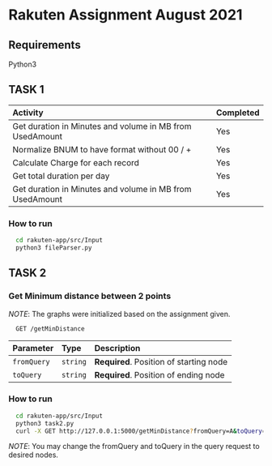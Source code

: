 
# Rakuten Assignment August 2021


## Requirements 

Python3

## TASK 1

| Activity | Completed     |
| :-------- | :------- |
| Get duration in Minutes and volume in MB from UsedAmount| Yes | 
| Normalize BNUM to have format without 00 / + | Yes | 
| Calculate Charge for each record | Yes | 
| Get total duration per day | Yes | 
| Get duration in Minutes and volume in MB from UsedAmount| Yes | 


### How to run
```bash
  cd rakuten-app/src/Input
  python3 fileParser.py
```

## TASK 2 

### Get Minimum distance between 2 points

*NOTE*: The graphs were initialized based on the assignment given.

```http
  GET /getMinDistance
```
| Parameter | Type     | Description                       |
| :-------- | :------- | :-------------------------------- |
| `fromQuery`      | `string` | **Required**. Position of starting node |
| `toQuery`      | `string` | **Required**. Position of ending node |


  ### How to run
```bash
  cd rakuten-app/src/Input
  python3 task2.py
  curl -X GET http://127.0.0.1:5000/getMinDistance?fromQuery=A&toQuery=B
```

*NOTE*: You may change the fromQuery and toQuery in the query request to desired nodes.


    